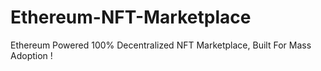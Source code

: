 # Ethereum-NFT-Marketplace
Ethereum Powered 100% Decentralized NFT Marketplace, Built For Mass Adoption !
